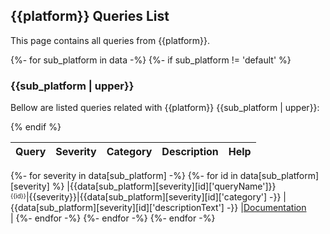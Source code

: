 ## {{platform}} Queries List
This page contains all queries from {{platform}}.

{%- for sub_platform in data -%}
{%- if sub_platform != 'default' %}
### {{sub_platform | upper}}
Bellow are listed queries related with {{platform}} {{sub_platform | upper}}:

{% endif %}

|            Query            |Severity|Category|Description|Help|
|-----------------------------|--------|--------|-----------|----|
{%- for severity in data[sub_platform] -%}
  {%- for id in data[sub_platform][severity] %}
|{{data[sub_platform][severity][id]['queryName']}}<br/><sup><sub>{{id}}</sub></sup>|<span style="color:{{colors[severity]}}">{{severity}}</span>|{{data[sub_platform][severity][id]['category'] -}}
    |{{data[sub_platform][severity][id]['descriptionText'] -}}
    |<a href="{{data[sub_platform][severity][id]['descriptionUrl']}}">Documentation</a><br/>|
  {%- endfor -%}
{%- endfor -%}
{%- endfor -%}
